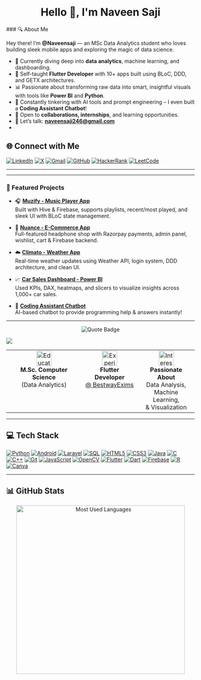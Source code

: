 <h1 align="center">Hello 👋, I'm Naveen Saji</h1>
### 🔍 About Me

Hey there! I’m **@Naveensaji** — an MSc Data Analytics student who loves building sleek mobile apps and exploring the magic of data science.

- 🌱 Currently diving deep into **data analytics**, machine learning, and dashboarding.
- 📱 Self-taught **Flutter Developer** with 10+ apps built using BLoC, DDD, and GETX architectures.
- 📊 Passionate about transforming raw data into smart, insightful visuals with tools like **Power BI** and **Python**.
- 🧠 Constantly tinkering with AI tools and prompt engineering – I even built a **Coding Assistant Chatbot**!
- 🤝 Open to **collaborations, internships**, and learning opportunities.
- 💬 Let’s talk: **naveensaji246@gmail.com**
- 

## 🌐 Connect with Me

[![LinkedIn](https://img.shields.io/badge/LinkedIn-0077B5?style=for-the-badge&logo=linkedin&logoColor=white)](https://linkedin.com/in/naveensaji)
[![X](https://img.shields.io/badge/X-000000?style=for-the-badge&logo=x&logoColor=white)](https://x.com/naveensaji)
[![Gmail](https://img.shields.io/badge/Gmail-D14836?style=for-the-badge&logo=gmail&logoColor=white)](mailto:naveensaji2004@gmail.com)
[![GitHub](https://img.shields.io/badge/GitHub-181717?style=for-the-badge&logo=github&logoColor=white)](https://github.com/naveensaji)
[![HackerRank](https://img.shields.io/badge/HackerRank-2EC866?style=for-the-badge&logo=HackerRank&logoColor=white)](https://www.hackerrank.com/naveensaji2004)
[![LeetCode](https://img.shields.io/badge/LeetCode-FFA116?style=for-the-badge&logo=LeetCode&logoColor=white)](https://leetcode.com/naveensaji2004)


---
  

---

### 📱 Featured Projects

- 🎧 [**Muzify - Music Player App**](https://github.com/Naveensaji/Muzify)  
  Built with Hive & Firebase, supports playlists, recent/most played, and sleek UI with BLoC state management.

- 🛒 [**Nuance - E-Commerce App**](https://github.com/Naveensaji/Nuance)  
  Full-featured headphone shop with Razorpay payments, admin panel, wishlist, cart & Firebase backend.

- ☁️ [**Climato - Weather App**](https://github.com/Naveensaji/weatherapp)  
  Real-time weather updates using Weather API, login system, DDD architecture, and clean UI.

- 📈 [**Car Sales Dashboard - Power BI**](https://github.com/Naveensaji/Car-sales)  
  Used KPIs, DAX, heatmaps, and slicers to visualize insights across 1,000+ car sales.

- 🤖 [**Coding Assistant Chatbot**](https://huggingface.co/spaces/naveensaji246/Chatbot_Coding-Assistant)  
  AI-based chatbot to provide programming help & answers instantly!

---


 <div align="center">

  
  <img src="https://img.shields.io/badge/-Turning%20data%20into%20insights%2C%20one%20algorithm%20at%20a%20time.-blue?style=for-the-badge&labelColor=black" alt="Quote Badge">
</div> 

![](Resources/banner.png)

 <div align="center">
 <table>
  <tr>
    <td align="center" valign="top">
      <img src="https://img.icons8.com/color/48/000000/graduation-cap.png" width="40" height="40" alt="Education"/> <br/>
      <b>M.Sc. Computer Science</b> <br/>
      (Data Analytics)
    </td>
    <td align="center" valign="top">
      <img src="https://img.icons8.com/color/48/000000/internship.png" width="40" height="40" alt="Experience"/> <br/>
      <b>Flutter Developer</b> <br/>
      <a href="https://www.cppr.in/" target="_blank">@ BestwayExims</a>
    </td>
    <td align="center" valign="top">
      <img src="https://img.icons8.com/color/48/000000/combo-chart.png" width="40" height="40" alt="Interests"/> <br/>
      <b>Passionate About</b> <br/>
      Data Analysis,<br/>Machine Learning,<br/>& Visualization
    </td>
    
  </tr>
 </table>
</div> 




---









## 💻 Tech Stack

[![Python](https://img.shields.io/badge/Python-3776AB?style=for-the-badge&logo=python&logoColor=white)]()
[![Android](https://img.shields.io/badge/Android-3DDC84?style=for-the-badge&logo=android&logoColor=white)]()
[![Laravel](https://img.shields.io/badge/Laravel-FF2D20?style=for-the-badge&logo=laravel&logoColor=white)]()
[![SQL](https://img.shields.io/badge/SQL-003B57?style=for-the-badge&logo=sqlite&logoColor=white)]()
[![HTML5](https://img.shields.io/badge/HTML5-E34F26?style=for-the-badge&logo=html5&logoColor=white)]()
[![CSS3](https://img.shields.io/badge/CSS3-1572B6?style=for-the-badge&logo=css3&logoColor=white)]()
[![Java](https://img.shields.io/badge/Java-007396?style=for-the-badge&logo=openjdk&logoColor=white)]()
[![C](https://img.shields.io/badge/C-00599C?style=for-the-badge&logo=c&logoColor=white)]()
[![C++](https://img.shields.io/badge/C++-00599C?style=for-the-badge&logo=c%2B%2B&logoColor=white)]()
[![Git](https://img.shields.io/badge/Git-F05032?style=for-the-badge&logo=git&logoColor=white)]()
[![JavaScript](https://img.shields.io/badge/JavaScript-F7DF1E?style=for-the-badge&logo=javascript&logoColor=black)]()
[![OpenCV](https://img.shields.io/badge/OpenCV-5C3EE8?style=for-the-badge&logo=opencv&logoColor=white)]()
[![Flutter](https://img.shields.io/badge/Flutter-02569B?style=for-the-badge&logo=flutter&logoColor=white)]()
[![Dart](https://img.shields.io/badge/Dart-0175C2?style=for-the-badge&logo=dart&logoColor=white)]()
[![Firebase](https://img.shields.io/badge/Firebase-FFCA28?style=for-the-badge&logo=firebase&logoColor=black)]()
[![R](https://img.shields.io/badge/R-276DC3?style=for-the-badge&logo=r&logoColor=white)]()
[![Canva](https://img.shields.io/badge/Canva-00C4CC?style=for-the-badge&logo=canva&logoColor=white)]()

---


## 📊 GitHub Stats

<p align="center">
  <img src="assets/github-stats.png" alt="Most Used Languages" width="450"/>
</p>
